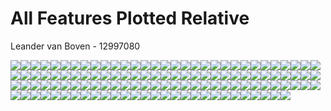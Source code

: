 All Features Plotted Relative
================
Leander van Boven - 12997080

![](All_features_relative_files/figure-gfm/unnamed-chunk-1-1.png)<!-- -->![](All_features_relative_files/figure-gfm/unnamed-chunk-1-2.png)<!-- -->![](All_features_relative_files/figure-gfm/unnamed-chunk-1-3.png)<!-- -->![](All_features_relative_files/figure-gfm/unnamed-chunk-1-4.png)<!-- -->![](All_features_relative_files/figure-gfm/unnamed-chunk-1-5.png)<!-- -->![](All_features_relative_files/figure-gfm/unnamed-chunk-1-6.png)<!-- -->![](All_features_relative_files/figure-gfm/unnamed-chunk-1-7.png)<!-- -->![](All_features_relative_files/figure-gfm/unnamed-chunk-1-8.png)<!-- -->![](All_features_relative_files/figure-gfm/unnamed-chunk-1-9.png)<!-- -->![](All_features_relative_files/figure-gfm/unnamed-chunk-1-10.png)<!-- -->![](All_features_relative_files/figure-gfm/unnamed-chunk-1-11.png)<!-- -->![](All_features_relative_files/figure-gfm/unnamed-chunk-1-12.png)<!-- -->![](All_features_relative_files/figure-gfm/unnamed-chunk-1-13.png)<!-- -->![](All_features_relative_files/figure-gfm/unnamed-chunk-1-14.png)<!-- -->![](All_features_relative_files/figure-gfm/unnamed-chunk-1-15.png)<!-- -->![](All_features_relative_files/figure-gfm/unnamed-chunk-1-16.png)<!-- -->![](All_features_relative_files/figure-gfm/unnamed-chunk-1-17.png)<!-- -->![](All_features_relative_files/figure-gfm/unnamed-chunk-1-18.png)<!-- -->![](All_features_relative_files/figure-gfm/unnamed-chunk-1-19.png)<!-- -->![](All_features_relative_files/figure-gfm/unnamed-chunk-1-20.png)<!-- -->![](All_features_relative_files/figure-gfm/unnamed-chunk-1-21.png)<!-- -->![](All_features_relative_files/figure-gfm/unnamed-chunk-1-22.png)<!-- -->![](All_features_relative_files/figure-gfm/unnamed-chunk-1-23.png)<!-- -->![](All_features_relative_files/figure-gfm/unnamed-chunk-1-24.png)<!-- -->![](All_features_relative_files/figure-gfm/unnamed-chunk-1-25.png)<!-- -->![](All_features_relative_files/figure-gfm/unnamed-chunk-1-26.png)<!-- -->![](All_features_relative_files/figure-gfm/unnamed-chunk-1-27.png)<!-- -->![](All_features_relative_files/figure-gfm/unnamed-chunk-1-28.png)<!-- -->![](All_features_relative_files/figure-gfm/unnamed-chunk-1-29.png)<!-- -->![](All_features_relative_files/figure-gfm/unnamed-chunk-1-30.png)<!-- -->![](All_features_relative_files/figure-gfm/unnamed-chunk-1-31.png)<!-- -->![](All_features_relative_files/figure-gfm/unnamed-chunk-1-32.png)<!-- -->![](All_features_relative_files/figure-gfm/unnamed-chunk-1-33.png)<!-- -->![](All_features_relative_files/figure-gfm/unnamed-chunk-1-34.png)<!-- -->![](All_features_relative_files/figure-gfm/unnamed-chunk-1-35.png)<!-- -->![](All_features_relative_files/figure-gfm/unnamed-chunk-1-36.png)<!-- -->![](All_features_relative_files/figure-gfm/unnamed-chunk-1-37.png)<!-- -->![](All_features_relative_files/figure-gfm/unnamed-chunk-1-38.png)<!-- -->![](All_features_relative_files/figure-gfm/unnamed-chunk-1-39.png)<!-- -->![](All_features_relative_files/figure-gfm/unnamed-chunk-1-40.png)<!-- -->![](All_features_relative_files/figure-gfm/unnamed-chunk-1-41.png)<!-- -->![](All_features_relative_files/figure-gfm/unnamed-chunk-1-42.png)<!-- -->![](All_features_relative_files/figure-gfm/unnamed-chunk-1-43.png)<!-- -->![](All_features_relative_files/figure-gfm/unnamed-chunk-1-44.png)<!-- -->![](All_features_relative_files/figure-gfm/unnamed-chunk-1-45.png)<!-- -->![](All_features_relative_files/figure-gfm/unnamed-chunk-1-46.png)<!-- -->![](All_features_relative_files/figure-gfm/unnamed-chunk-1-47.png)<!-- -->![](All_features_relative_files/figure-gfm/unnamed-chunk-1-48.png)<!-- -->![](All_features_relative_files/figure-gfm/unnamed-chunk-1-49.png)<!-- -->![](All_features_relative_files/figure-gfm/unnamed-chunk-1-50.png)<!-- -->![](All_features_relative_files/figure-gfm/unnamed-chunk-1-51.png)<!-- -->![](All_features_relative_files/figure-gfm/unnamed-chunk-1-52.png)<!-- -->![](All_features_relative_files/figure-gfm/unnamed-chunk-1-53.png)<!-- -->![](All_features_relative_files/figure-gfm/unnamed-chunk-1-54.png)<!-- -->![](All_features_relative_files/figure-gfm/unnamed-chunk-1-55.png)<!-- -->![](All_features_relative_files/figure-gfm/unnamed-chunk-1-56.png)<!-- -->![](All_features_relative_files/figure-gfm/unnamed-chunk-1-57.png)<!-- -->![](All_features_relative_files/figure-gfm/unnamed-chunk-1-58.png)<!-- -->![](All_features_relative_files/figure-gfm/unnamed-chunk-1-59.png)<!-- -->![](All_features_relative_files/figure-gfm/unnamed-chunk-1-60.png)<!-- -->![](All_features_relative_files/figure-gfm/unnamed-chunk-1-61.png)<!-- -->![](All_features_relative_files/figure-gfm/unnamed-chunk-1-62.png)<!-- -->![](All_features_relative_files/figure-gfm/unnamed-chunk-1-63.png)<!-- -->![](All_features_relative_files/figure-gfm/unnamed-chunk-1-64.png)<!-- -->![](All_features_relative_files/figure-gfm/unnamed-chunk-1-65.png)<!-- -->![](All_features_relative_files/figure-gfm/unnamed-chunk-1-66.png)<!-- -->![](All_features_relative_files/figure-gfm/unnamed-chunk-1-67.png)<!-- -->![](All_features_relative_files/figure-gfm/unnamed-chunk-1-68.png)<!-- -->![](All_features_relative_files/figure-gfm/unnamed-chunk-1-69.png)<!-- -->![](All_features_relative_files/figure-gfm/unnamed-chunk-1-70.png)<!-- -->![](All_features_relative_files/figure-gfm/unnamed-chunk-1-71.png)<!-- -->![](All_features_relative_files/figure-gfm/unnamed-chunk-1-72.png)<!-- -->![](All_features_relative_files/figure-gfm/unnamed-chunk-1-73.png)<!-- -->![](All_features_relative_files/figure-gfm/unnamed-chunk-1-74.png)<!-- -->![](All_features_relative_files/figure-gfm/unnamed-chunk-1-75.png)<!-- -->![](All_features_relative_files/figure-gfm/unnamed-chunk-1-76.png)<!-- -->![](All_features_relative_files/figure-gfm/unnamed-chunk-1-77.png)<!-- -->![](All_features_relative_files/figure-gfm/unnamed-chunk-1-78.png)<!-- -->![](All_features_relative_files/figure-gfm/unnamed-chunk-1-79.png)<!-- -->![](All_features_relative_files/figure-gfm/unnamed-chunk-1-80.png)<!-- -->![](All_features_relative_files/figure-gfm/unnamed-chunk-1-81.png)<!-- -->![](All_features_relative_files/figure-gfm/unnamed-chunk-1-82.png)<!-- -->![](All_features_relative_files/figure-gfm/unnamed-chunk-1-83.png)<!-- -->![](All_features_relative_files/figure-gfm/unnamed-chunk-1-84.png)<!-- -->![](All_features_relative_files/figure-gfm/unnamed-chunk-1-85.png)<!-- -->![](All_features_relative_files/figure-gfm/unnamed-chunk-1-86.png)<!-- -->![](All_features_relative_files/figure-gfm/unnamed-chunk-1-87.png)<!-- -->![](All_features_relative_files/figure-gfm/unnamed-chunk-1-88.png)<!-- -->![](All_features_relative_files/figure-gfm/unnamed-chunk-1-89.png)<!-- -->![](All_features_relative_files/figure-gfm/unnamed-chunk-1-90.png)<!-- -->![](All_features_relative_files/figure-gfm/unnamed-chunk-1-91.png)<!-- -->![](All_features_relative_files/figure-gfm/unnamed-chunk-1-92.png)<!-- -->![](All_features_relative_files/figure-gfm/unnamed-chunk-1-93.png)<!-- -->![](All_features_relative_files/figure-gfm/unnamed-chunk-1-94.png)<!-- -->![](All_features_relative_files/figure-gfm/unnamed-chunk-1-95.png)<!-- -->![](All_features_relative_files/figure-gfm/unnamed-chunk-1-96.png)<!-- -->![](All_features_relative_files/figure-gfm/unnamed-chunk-1-97.png)<!-- -->![](All_features_relative_files/figure-gfm/unnamed-chunk-1-98.png)<!-- -->![](All_features_relative_files/figure-gfm/unnamed-chunk-1-99.png)<!-- -->![](All_features_relative_files/figure-gfm/unnamed-chunk-1-100.png)<!-- -->![](All_features_relative_files/figure-gfm/unnamed-chunk-1-101.png)<!-- -->![](All_features_relative_files/figure-gfm/unnamed-chunk-1-102.png)<!-- -->![](All_features_relative_files/figure-gfm/unnamed-chunk-1-103.png)<!-- -->![](All_features_relative_files/figure-gfm/unnamed-chunk-1-104.png)<!-- -->![](All_features_relative_files/figure-gfm/unnamed-chunk-1-105.png)<!-- -->![](All_features_relative_files/figure-gfm/unnamed-chunk-1-106.png)<!-- -->![](All_features_relative_files/figure-gfm/unnamed-chunk-1-107.png)<!-- -->![](All_features_relative_files/figure-gfm/unnamed-chunk-1-108.png)<!-- -->![](All_features_relative_files/figure-gfm/unnamed-chunk-1-109.png)<!-- -->![](All_features_relative_files/figure-gfm/unnamed-chunk-1-110.png)<!-- -->![](All_features_relative_files/figure-gfm/unnamed-chunk-1-111.png)<!-- -->![](All_features_relative_files/figure-gfm/unnamed-chunk-1-112.png)<!-- -->![](All_features_relative_files/figure-gfm/unnamed-chunk-1-113.png)<!-- -->![](All_features_relative_files/figure-gfm/unnamed-chunk-1-114.png)<!-- -->![](All_features_relative_files/figure-gfm/unnamed-chunk-1-115.png)<!-- -->![](All_features_relative_files/figure-gfm/unnamed-chunk-1-116.png)<!-- -->![](All_features_relative_files/figure-gfm/unnamed-chunk-1-117.png)<!-- -->![](All_features_relative_files/figure-gfm/unnamed-chunk-1-118.png)<!-- -->![](All_features_relative_files/figure-gfm/unnamed-chunk-1-119.png)<!-- -->![](All_features_relative_files/figure-gfm/unnamed-chunk-1-120.png)<!-- -->![](All_features_relative_files/figure-gfm/unnamed-chunk-1-121.png)<!-- -->
